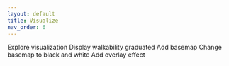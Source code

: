 ```yaml
---
layout: default
title: Visualize
nav_order: 6
---
```


Explore visualization
Display walkability graduated
Add basemap
Change basemap to black and white
Add overlay effect
